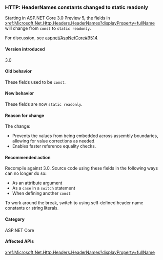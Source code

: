 ### HTTP: HeaderNames constants changed to static readonly

Starting in ASP.NET Core 3.0 Preview 5, the fields in <xref:Microsoft.Net.Http.Headers.HeaderNames?displayProperty=fullName> will change from `const` to `static readonly`.

For discussion, see [aspnet/AspNetCore#9514](https://github.com/aspnet/AspNetCore/issues/9514).

#### Version introduced

3.0

#### Old behavior

These fields used to be `const`.

#### New behavior

These fields are now `static readonly`.

#### Reason for change

The change:

* Prevents the values from being embedded across assembly boundaries, allowing for value corrections as needed.
* Enables faster reference equality checks.

#### Recommended action

Recompile against 3.0. Source code using these fields in the following ways can no longer do so:

* As an attribute argument
* As a `case` in a `switch` statement
* When defining another `const`

To work around the break, switch to using self-defined header name constants or string literals.

#### Category

ASP.NET Core

#### Affected APIs

<xref:Microsoft.Net.Http.Headers.HeaderNames?displayProperty=fullName>

<!-- 

#### Affected APIs

`T:Microsoft.Net.Http.Headers.HeaderNames`

-->
